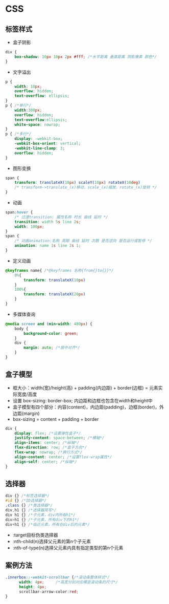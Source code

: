 # CSS
## 标签样式

- 盒子阴影

```css
div {
	box-shadow: 10px 10px 2px #fff; /*水平距离 垂直距离 阴影像素 颜色*/
}
```

- 文字溢出

```css
p {
	width: 10px;
	overflow: hidden;
	text-overflow: ellipsis;
}
p { /*单行*/
    width:300px;    
    overflow: hidden;    
    text-overflow:ellipsis;    
    white-space: nowrap;
}
p { /*多行*/
    display: -webkit-box;    
    -webkit-box-orient: vertical;    
    -webkit-line-clamp: 3;    
    overflow: hidden;
}
```

- 图形变换

```css
span {
	transform: translateX(10px) scaleY(10px) rotateX(10deg)
	/* transform->translate_(x)移动，scale_(x)缩放，rotate_(x)旋转 */
}
```

- 动画

```css
span:hover {
	/* 过渡transition: 属性名称 时长 曲线 延时 */
	transition: width 5s line 2s;
	width: 100px;
}
span {
	/* 动画animation:名称 周期 曲线 延时 次数 是否逆向 是否运行或暂停 */
	animation: name 1s line 2s 1;
}
```

- 定义动画

```css
@keyframes name{ /*@keyframes 名称{from{}to{}}*/
	0%{
		transform: translateX(10px)
	}
	100%{
		transform: translateX(20px)
	}
}
```

- 多媒体查询

```css
@media screen and (min-width: 480px) {
    body { 
        background-color: green;
    }
    div {
        margin: auto; /*居中对齐*/
    }
}
```

## 盒子模型

- 框大小：width(宽)/height(高) + padding(内边距) + border(边框) = 元素实际宽度/高度
- 设置 box-sizing: border-box; 内边距和边框也包含在width和height中
- 盒子模型有四个部分：内容(content)，内边距(padding)，边框(border)，外边距(margin)
- box-sizing = content + padding + border

```css
div {
	display: flex; /*设置弹性盒子*/
    justify-content: space-between; /*横轴*/
    align-items: center; /*纵轴*/
    flex-direction: row; /*盒子方向*/
    flex-wrap: nowrap; /*换行方式*/
    align-content: center; /*设置flex-wrap属性*/
    align-self: center; /*纵轴*/
}
```

## 选择器
```css
div {} /*标签选择器*/
#id {} /*ID选择器*/
.class {} /*类选择器*/
div,h1 {} /*选择器简写*/
div h1 {} /*子元素，div内所有h1*/
div>h1 {} /*子元素，所有div下的h1*/
div+h1 {} /*临近元素，所有在div后的元素*/
```

- :target目标伪类选择器
- :nth-child(n)选择父元素的第n个子元素
- :nth-of-type(n)选择父元素内具有指定类型的第n个元素

## 案例方法

```css
.innerbox::-webkit-scrollbar {/*滚动条整体样式*/
      width: 4px;     /*高宽分别对应横竖滚动条的尺寸*/
      height: 4px;
      scrollbar-arrow-color:red;
}
```

